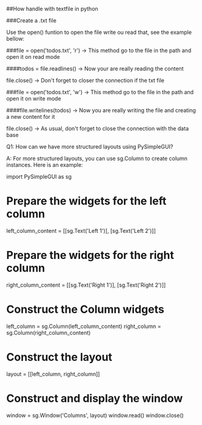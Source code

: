 ##How handle with textfile in python

###Create a .txt file

Use the open() funtion to open the file write ou read that,
see the example bellow:

###file = open('todos.txt', 'r') -> This method go to the file in
the path and open it on read mode

####todos = file.readlines() -> Now your are really reading the content

file.close() -> Don't forget to closer the connection if the txt file

###file = open('todos.txt', 'w') -> This method go to the file in
the path and open it on write mode

####file.writelines(todos) -> Now you are really writing the file and
creating a new content for it

file.close() -> As usual, don't forget to close the connection with the data
base

Q1: How can we have more structured layouts using PySimpleGUI?

A: For more structured layouts, you can use sg.Column to create column instances. Here is an example:

import PySimpleGUI as sg

# Prepare the widgets for the left column

left_column_content = [[sg.Text('Left 1')],
[sg.Text('Left 2')]]

# Prepare the widgets for the right column

right_column_content = [[sg.Text('Right 1')],
[sg.Text('Right 2')]]

# Construct the Column widgets

left_column = sg.Column(left_column_content)
right_column = sg.Column(right_column_content)

# Construct the layout

layout = [[left_column, right_column]]

# Construct and display the window

window = sg.Window('Columns', layout)
window.read()
window.close()

